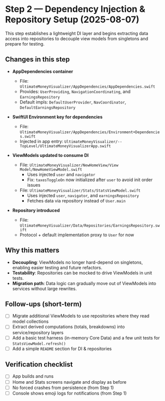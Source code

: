 # Step 2 — Dependency Injection & Repository Setup (2025-08-07)

This step establishes a lightweight DI layer and begins extracting data access into repositories to decouple view models from singletons and prepare for testing.

## Changes in this step

- **AppDependencies container**
  - File: `UltimateMoneyVisualizer/AppDependencies/AppDependencies.swift`
  - Provides: `UserProviding`, `NavigationCoordinating`, and `EarningsRepository`
  - Default impls: `DefaultUserProvider`, `NavCoordinator`, `DefaultEarningsRepository`

- **SwiftUI Environment key for dependencies**
  - File: `UltimateMoneyVisualizer/AppDependencies/Environment+Dependencies.swift`
  - Injected in app entry: `UltimateMoneyVisualizer/--TopLevel/UltimateMoneyVisualizerApp.swift`

- **ViewModels updated to consume DI**
  - File: `UltimateMoneyVisualizer/NewHomeView/View Model/NewHomeViewModel.swift`
    - Uses injected `user` and `navigator`
    - Fix: `taxesToggleOn` now initialized after `user` to avoid init order issues
  - File: `UltimateMoneyVisualizer/Stats/StatsViewModel.swift`
    - Uses injected `user`, `navigator`, and `earningsRepository`
    - Fetches data via repository instead of `User.main`

- **Repository introduced**
  - File: `UltimateMoneyVisualizer/Data/Repositories/EarningsRepository.swift`
  - Protocol + default implementation proxy to `User` for now

## Why this matters

- **Decoupling**: ViewModels no longer hard-depend on singletons, enabling easier testing and future refactors.
- **Testability**: Repositories can be mocked to drive ViewModels in unit tests.
- **Migration path**: Data logic can gradually move out of ViewModels into services without large rewrites.

## Follow-ups (short-term)

- [ ] Migrate additional ViewModels to use repositories where they read model collections
- [ ] Extract derived computations (totals, breakdowns) into service/repository layers
- [ ] Add a basic test harness (in-memory Core Data) and a few unit tests for `StatsViewModel.refresh()`
- [ ] Add a simple `README` section for DI & repositories

## Verification checklist

- [ ] App builds and runs
- [ ] Home and Stats screens navigate and display as before
- [ ] No forced crashes from persistence (from Step 1)
- [ ] Console shows emoji logs for notifications (from Step 1)

